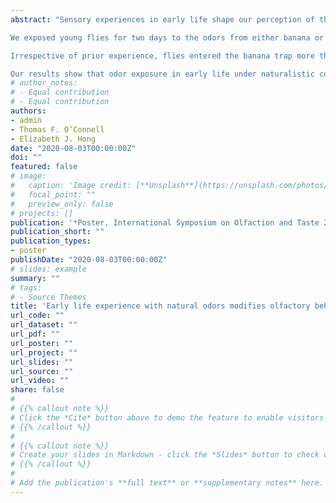 ```yaml
---
abstract: "Sensory experiences in early life shape our perception of the world as adults. Animals, including the vinegar fly Drosophila melanogaster, show altered behavioral responses toward an odor when raised in an environment where that odor is abundant. This has been demonstrated using high concentrations of monomolecular odorants, which are uncommon in nature. We studied (1) the effects of chronic exposure to an odor on behavioral responses towards that odor, using naturalistic paradigms; and (2) the behavioral mechanisms underlying these effects.

We exposed young flies for two days to the odors from either banana or onion. Their behavior towards each odor was then tested using a modified trap assay; we monitored the dynamics of the flies’ foraging behavior at the trap entrance, using custom tracking software, as well as the time of entry into each trap. 

Irrespective of prior experience, flies entered the banana trap more than the onion trap. The average time of first landing and the number of landings on either trap was independent of prior experience. These results suggest that prior odor experience does not affect how flies detect the odor. However, banana-exposed flies inspected the entrance holes of the banana trap earlier, and entered the banana trap much sooner, than onion-exposed or non-exposed flies. 

Our results show that odor exposure in early life under naturalistic conditions can change behavioral responses towards that odor. Our results also suggest that early exposure affects the meaning of the odor to the animal, for instance, by increasing its appetitiveness and/or decreasing its perceived associated risk, and thereby lowering the behavioral threshold to enter the trap. We propose that changes in olfactory behavior driven by odor experience are likely encoded in higher olfactory areas."
# author_notes:
# - Equal contribution
# - Equal contribution
authors:
- admin
- Thomas F. O’Connell
- Elizabeth J. Hong
date: "2020-08-03T00:00:00Z"
doi: ""
featured: false
# image:
#   caption: 'Image credit: [**Unsplash**](https://unsplash.com/photos/jdD8gXaTZsc)'
#   focal_point: ""
#   preview_only: false
# projects: []
publication: '*Poster, International Symposium on Olfaction and Taste 2020 - Association for Chemoreception Sciences, Virtual Conference*'
publication_short: ""
publication_types:
- poster
publishDate: "2020-08-03T00:00:00Z"
# slides: example
summary: ""
# tags:
# - Source Themes
title: 'Early life experience with natural odors modifies olfactory behavior in Drosophila (1)'
url_code: ""
url_dataset: ""
url_pdf: ""
url_poster: ""
url_project: ""
url_slides: ""
url_source: ""
url_video: ""
share: false
# 
# {{% callout note %}}
# Click the *Cite* button above to demo the feature to enable visitors to import publication metadata into their reference management software.
# {{% /callout %}}
# 
# {{% callout note %}}
# Create your slides in Markdown - click the *Slides* button to check out the example.
# {{% /callout %}}
# 
# Add the publication's **full text** or **supplementary notes** here. You can use rich formatting such as including [code, math, and images](https://docs.hugoblox.com/content/writing-markdown-latex/).
---
```



